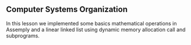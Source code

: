 <h2> Computer Systems Organization </h2>

In this lesson we implemented some basics mathematical operations in Assemply and a linear linked list using dynamic memory allocation call and subprograms. 
